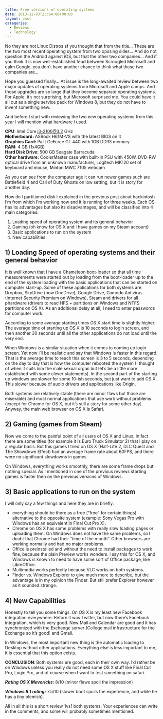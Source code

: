 ```yaml
---
title: Free versions of operating systems
date: 2013-12-03T23:54:00+00:00
layout: post
categories:
  - Reviews
  - Technology
---
```

No they are not Linux Distros sf you thought that from the title… These are the two most recent operating system from two oposing sides… And do not question the Android against iOS, but that the other two companies… And if you think it is now well-established feud between Scroogled Microsoft and calm Google, you don't have another chance to think what those two companies are…

Hope you guessed finally… At issue is the long-awaited review between two major updates of operating systems from Microsoft and Apple camps. And those upgrades are so large that they become separate operating systems. For Apple, it’s not surprising, but Microsoft surprised me. You could have it all out as a single service pack for Windows 8, but they do not have to invent something new.

And before I start with reviewing the two new operating systems from this year I will mention what hardware I used.

**CPU:** Intel Core i3-2100@3.2 GHz  
**Motherboard:** ASRock H61M-VS with the latest BIOS on it  
**Graphics Card:** Palit GeForce GT 440 with 1GB DDR3 memory  
**RAM:** 4 GB (1x4GB)  
**Hard Disk Drive:** 500 GB Seagate Barracuda  
**Other hardware:** CoolerMaster case with built-in PSU with 450W, DVD-RW optical drive from an unknown manufacturer, Logitech MK120 set of keyboard and mouse, Minton MWC 7105 webcam

As you can see from the computer age it can run newer games such are Battlefield 4 and Call of Duty Ghosts on low setting, but it is story for another day.

How do I partitioned disk I explained in the previous post about hackintosh I’m from which I'm working now and it is running for three weeks. Each OS has its advantages but also its disadvantages, and will be classified into 4 main categories:

  1. Loading speed of operating system and its general behavior
  2. Gaming (oh know for OS X and I have games on my Steam account)
  3. Basic applications to run on the system
  4. New capabilities

## 1) Loading Speed of operating systems and their general behavior

It is well known that I have a Chameleon boot-loader so that all time measurements were started out by loading from the boot-loader up to the end of the system loading with the basic applications that can be started on computer start-up. Some of these applications for both systems are: Dropbox, SkyDrive (now OneDrive), Google Drive, Comodo Antivirus (Internet Security Premium on Windows), Steam and drivers for all phardware (drivers to read HFS + partitions on Windows and NTFS partitions on OS X). As an additional delay at all, I need to enter passwords for computer work.

According to some average starting times OS X start time is slightly higher. The average time of starting up OS X is 10 seconds to login screen, and then another 30 seconds until all the other applications do not load until the very end.

When Windows is a similar situation when it comes to coming up login screen. Yet now I’ll be realistic and say that Windows is faster in this regard. That is the average time to reach this screen is 3 to 5 seconds, depending on the day to day that is how the computer rebooted the system (I thought of when it suits him the male sexual organ but let’s be a little more established with some clever statements). In the second part of the starting up windows are slower for some 10-ish seconds, but just want to add OS X. This slower because of audio drivers and applications like Origin.

Both systems are relatively stable (there are minor flaws but those are miserable) and most normal applications that use work without problems (except for Chrome for OS X, but it’s still a story for some other day). Anyway, the main web browser on OS X is Safari.

## 2) Gaming (games from Steam)

Now we come to the painful point of all users of OS X and Linux. In fact there are some titles (for example it is Euro Truck Simulator 2) that I play on a regular basis. But this games I tried on OS X (Half-Life 2, DLC Quest and The Showdown Effect) had an average frame rate about 60FPS, and there were no significant slowdowns in games.

On Windows, everything works smoothly, there are some frame drops but nothing special. As I mentioned in one of the previous reviews starting games is faster then on the previous versions of Windows.

## 3) Basic applications to run on the system

I will only say a few things and here they are in briefly:

  * everything should be there as a free (“free” for certain things) alternative to the opposite system (example: Sony Vegas Pro with Windows has an equivalent in Final Cut Pro X).
  * Chrome on OS X has some problems with really slow loading pages or uploading them. On Windows does not have the same problems, so I doubt that Chrome had their “time of the month”. Other browsers are working normally and had no major problems.
  * Office is preinstalled and without the need to install packages to work fine, because the plain Preview works wonders. I say this for OS X, and Windows is known to need to have some sort of Office package, like LibreOffice.
  * Multimedia works perfectly because VLC works on both systems.
  * Finder vs. Windows Explorer to give much more to describe, but the advantage is in my opinion the Finder. But still prefer Explorer however as it sounded strange.

## 4) New Capabilities

Honestly to tell you some things. On OS X is my least new Facebook integration everywhere. Before it was Twitter, but now there’s Facebook integration, which is very good. New Mail and Calendar are good and it has synchronized with the Exchange server (College mail infrastructure for the Exchange so it’s good) and Gmail.

In Windows, the most important new thing is the automatic loading to Desktop without other applications. Everything else is less important to me, it is essential that this option exists.

**CONCLUSION**: Both systems are good, each in their own way. I’d rather be on Windows unless you really do not need some OS X stuff like Final Cut Pro, Logic Pro, and of course when I want to test something on safari.

_**Rating OS X Mavericks:**_ 8/10 (minor flaws spoil the impression)

_**Windows 8.1 rating:**_ 7.5/10 (slower boot spoils the experience, and while he has a tiny blemish).

All in all this is a short review 1vs1 both systems. Your experiences can write in the comments, and some will probably sometimes mentioned.